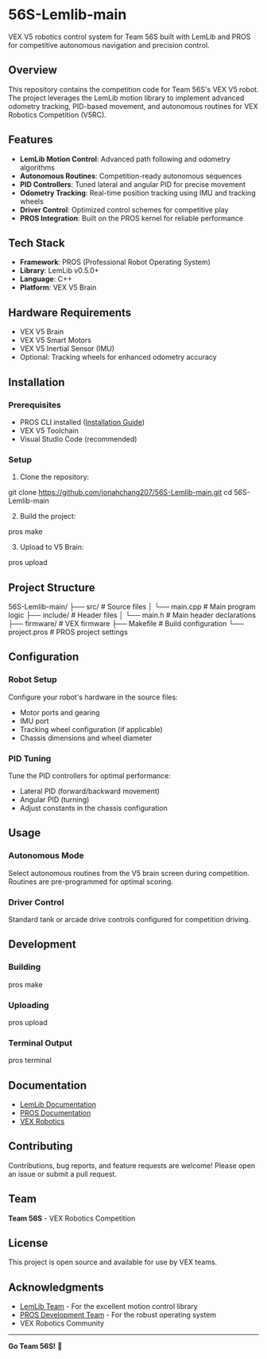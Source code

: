 # 56S-Lemlib-main

VEX V5 robotics control system for Team 56S built with LemLib and PROS for competitive autonomous navigation and precision control.

## Overview

This repository contains the competition code for Team 56S's VEX V5 robot. The project leverages the LemLib motion library to implement advanced odometry tracking, PID-based movement, and autonomous routines for VEX Robotics Competition (V5RC).

## Features

- **LemLib Motion Control**: Advanced path following and odometry algorithms
- **Autonomous Routines**: Competition-ready autonomous sequences
- **PID Controllers**: Tuned lateral and angular PID for precise movement
- **Odometry Tracking**: Real-time position tracking using IMU and tracking wheels
- **Driver Control**: Optimized control schemes for competitive play
- **PROS Integration**: Built on the PROS kernel for reliable performance

## Tech Stack

- **Framework**: PROS (Professional Robot Operating System)
- **Library**: LemLib v0.5.0+
- **Language**: C++
- **Platform**: VEX V5 Brain

## Hardware Requirements

- VEX V5 Brain
- VEX V5 Smart Motors
- VEX V5 Inertial Sensor (IMU)
- Optional: Tracking wheels for enhanced odometry accuracy

## Installation

### Prerequisites
- PROS CLI installed ([Installation Guide](https://pros.cs.purdue.edu/v5/getting-started/index.html))
- VEX V5 Toolchain
- Visual Studio Code (recommended)

### Setup

1. Clone the repository:

git clone https://github.com/jonahchang207/56S-Lemlib-main.git
cd 56S-Lemlib-main

2. Build the project:

pros make

3. Upload to V5 Brain:

pros upload

## Project Structure

56S-Lemlib-main/
├── src/              # Source files
│   └── main.cpp      # Main program logic
├── include/          # Header files
│   └── main.h        # Main header declarations
├── firmware/         # VEX firmware
├── Makefile          # Build configuration
└── project.pros      # PROS project settings

## Configuration

### Robot Setup
Configure your robot's hardware in the source files:
- Motor ports and gearing
- IMU port
- Tracking wheel configuration (if applicable)
- Chassis dimensions and wheel diameter

### PID Tuning
Tune the PID controllers for optimal performance:
- Lateral PID (forward/backward movement)
- Angular PID (turning)
- Adjust constants in the chassis configuration

## Usage

### Autonomous Mode
Select autonomous routines from the V5 brain screen during competition. Routines are pre-programmed for optimal scoring.

### Driver Control
Standard tank or arcade drive controls configured for competition driving.

## Development

### Building

pros make

### Uploading

pros upload

### Terminal Output

pros terminal

## Documentation

- [LemLib Documentation](https://lemlib.readthedocs.io/)
- [PROS Documentation](https://pros.cs.purdue.edu/)
- [VEX Robotics](https://www.vexrobotics.com/)

## Contributing

Contributions, bug reports, and feature requests are welcome! Please open an issue or submit a pull request.

## Team

**Team 56S** - VEX Robotics Competition

## License

This project is open source and available for use by VEX teams.

## Acknowledgments

- [LemLib Team](https://github.com/LemLib) - For the excellent motion control library
- [PROS Development Team](https://github.com/purduesigbots) - For the robust operating system
- VEX Robotics Community

---

**Go Team 56S!** 🤖
